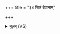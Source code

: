 +++
title = "३४ चित्रं देवानाम्"

+++
<details><summary>मूलम् (VS)</summary>

चि॒त्रं दे॒वानां॑ के॒तुरनी॑कं॒ ज्योति॑ष्मान्प्र॒दिशः॒ सूर्य॑ उ॒द्यन्। दि॑वाक॒रोऽति॑ द्यु॒म्नैस्तमां॑सि॒ विश्वा॑तारीद्दुरि॒तानि॑ शु॒क्रः ॥
</details>